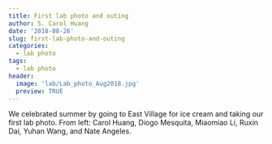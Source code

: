 ```yaml
---
title: First lab photo and outing
author: S. Carol Huang
date: '2018-08-26'
slug: first-lab-photo-and-outing
categories:
  - lab photo
tags:
  - lab photo
header:
  image: 'lab/Lab_photo_Aug2018.jpg'
  preview: TRUE
---
```


We celebrated summer by going to East Village for ice cream and taking our first lab photo.  From left: Carol Huang, Diogo Mesquita, Miaomiao Li, Ruxin Dai, Yuhan Wang, and Nate Angeles.

